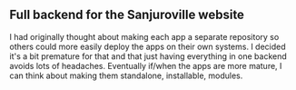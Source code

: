 ## Full backend for the Sanjuroville website

I had originally thought about making each app a separate repository so others could more easily deploy the apps on their own systems.  I decided it's a bit premature for that and that just having everything in one backend avoids lots of headaches.  Eventually if/when the apps are more mature, I can think about making them standalone, installable, modules.